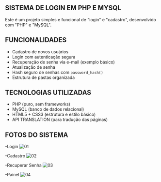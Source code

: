 ##  SISTEMA DE LOGIN EM PHP E MYSQL
Este é um projeto simples e funcional de "login" e "cadastro", desenvolvido com "PHP" e "MySQL".

##  FUNCIONALIDADES

- Cadastro de novos usuários
- Login com autenticação segura
- Recuperação de senha via e-mail (exemplo básico)
- Atualização de senha
- Hash seguro de senhas com `password_hash()`
- Estrutura de pastas organizada

##  TECNOLOGIAS UTILIZADAS

- PHP (puro, sem frameworks)
- MySQL (banco de dados relacional)
- HTML5 + CSS3 (estrutura e estilo básico)
- API TRANSLATION (para tradução das páginas)

## FOTOS DO SISTEMA

-Login
![01](https://github.com/user-attachments/assets/2162f243-69a7-4c67-b86e-ee983ebf017e)

-Cadastro
![02](https://github.com/user-attachments/assets/f6cf5e8f-6b89-43f7-94ac-422e3d066151)

-Recuperar Senha
![03](https://github.com/user-attachments/assets/3cde377d-5809-4d81-9443-a5a0e6c66286)

-Painel
![04](https://github.com/user-attachments/assets/d7cfc170-acc4-4b1d-b1bd-6aefcce80c82)
